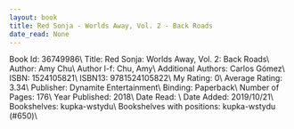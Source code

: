 ```yaml
---
layout: book
title: Red Sonja - Worlds Away, Vol. 2 - Back Roads
date_read: None
---
```


Book Id: 36749986\ 
Title: Red Sonja: Worlds Away, Vol. 2: Back Roads\ 
Author: Amy Chu\ 
Author l-f: Chu, Amy\ 
Additional Authors: Carlos Gómez\ 
ISBN: 1524105821\ 
ISBN13: 9781524105822\ 
My Rating: 0\ 
Average Rating: 3.34\ 
Publisher: Dynamite Entertainment\ 
Binding: Paperback\ 
Number of Pages: 176\ 
Year Published: 2018\ 
Date Read: \ 
Date Added: 2019/10/21\ 
Bookshelves: kupka-wstydu\ 
Bookshelves with positions: kupka-wstydu (#650)\ 

